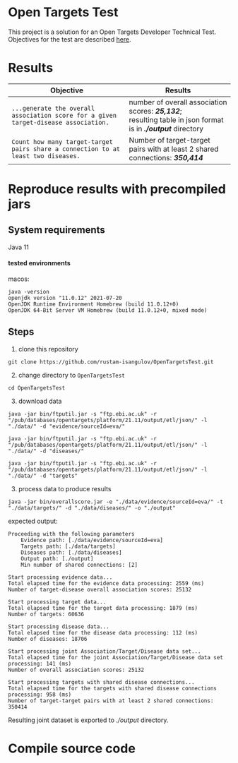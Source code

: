 # Open Targets Test
This project is a solution for an Open Targets Developer Technical Test. Objectives for the test are described [here](../main/documents/ebi01989_software_developer_-_take_home_tech_test.pdf).

# Results

|Objective|Results|
|----|----|
|`...generate the overall association score for a given target-disease association.` | number of overall association scores: **_25,132_**; <br />resulting table in json format is in **_./output_** directory |
|`Count how many target-target pairs share a connection to at least two diseases.` | Number of target-target pairs with at least 2 shared connections: **_350,414_** |

# Reproduce results with precompiled jars
## System requirements
Java 11
#### tested environments
macos:
```shell
java -version
openjdk version "11.0.12" 2021-07-20
OpenJDK Runtime Environment Homebrew (build 11.0.12+0)
OpenJDK 64-Bit Server VM Homebrew (build 11.0.12+0, mixed mode)
```

## Steps
1. clone this repository

```shell
git clone https://github.com/rustam-isangulov/OpenTargetsTest.git
```
2. change directory to `OpenTargetsTest`

```shell
cd OpenTargetsTest
```
3. download data

```shell
java -jar bin/ftputil.jar -s "ftp.ebi.ac.uk" -r "/pub/databases/opentargets/platform/21.11/output/etl/json/" -l "./data/" -d "evidence/sourceId=eva/"
```

```shell
java -jar bin/ftputil.jar -s "ftp.ebi.ac.uk" -r "/pub/databases/opentargets/platform/21.11/output/etl/json/" -l "./data/" -d "diseases/"
```

```shell
java -jar bin/ftputil.jar -s "ftp.ebi.ac.uk" -r "/pub/databases/opentargets/platform/21.11/output/etl/json/" -l "./data/" -d "targets"
```

3. process data to produce results

```shell
java -jar bin/overallscore.jar -e "./data/evidence/sourceId=eva/" -t "./data/targets/" -d "./data/diseases/" -o "./output"
```

expected output:
```shell
Proceeding with the following parameters
	Evidence path: [./data/evidence/sourceId=eva]
	Targets path: [./data/targets]
	Diseases path: [./data/diseases]
	Output path: [./output]
	Min number of shared connections: [2]

Start processing evidence data...
Total elapsed time for the evidence data processing: 2559 (ms)
Number of target-disease overall association scores: 25132

Start processing target data...
Total elapsed time for the target data processing: 1879 (ms)
Number of targets: 60636

Start processing disease data...
Total elapsed time for the disease data processing: 112 (ms)
Number of diseases: 18706

Start processing joint Association/Target/Disease data set...
Total elapsed time for the joint Association/Target/Disease data set processing: 141 (ms)
Number of overall association scores: 25132

Start processing targets with shared disease connections...
Total elapsed time for the targets with shared disease connections processing: 958 (ms)
Number of target-target pairs with at least 2 shared connections: 350414
```

Resulting joint dataset is exported to _./output_ directory.


# Compile source code
